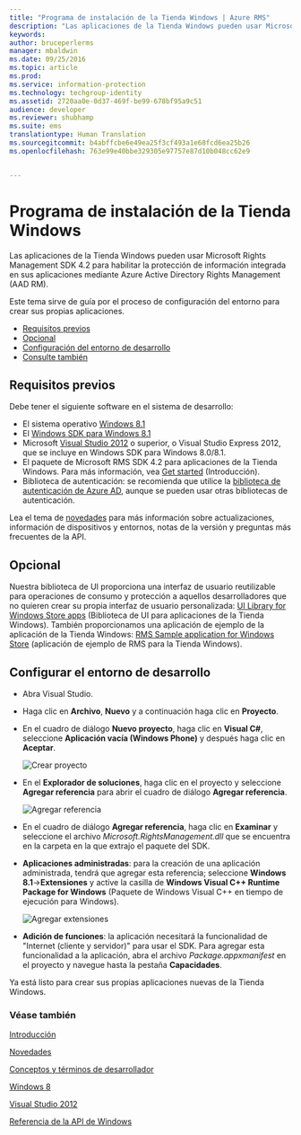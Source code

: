 ```yaml
---
title: "Programa de instalación de la Tienda Windows | Azure RMS"
description: "Las aplicaciones de la Tienda Windows pueden usar Microsoft Rights Management SDK 4.2 para habilitar la protección de información integrada en la aplicación."
keywords: 
author: bruceperlerms
manager: mbaldwin
ms.date: 09/25/2016
ms.topic: article
ms.prod: 
ms.service: information-protection
ms.technology: techgroup-identity
ms.assetid: 2720aa0e-0d37-469f-be99-678bf95a9c51
audience: developer
ms.reviewer: shubhamp
ms.suite: ems
translationtype: Human Translation
ms.sourcegitcommit: b4abffcbe6e49ea25f3cf493a1e68fcd6ea25b26
ms.openlocfilehash: 763e99e40bbe329305e97757e87d10b048cc62e9


---
```


# Programa de instalación de la Tienda Windows

Las aplicaciones de la Tienda Windows pueden usar Microsoft Rights Management SDK 4.2 para habilitar la protección de información integrada en sus aplicaciones mediante Azure Active Directory Rights Management (AAD RM).

Este tema sirve de guía por el proceso de configuración del entorno para crear sus propias aplicaciones.

-   [Requisitos previos](#prerequisites)
-   [Opcional](#optional)
-   [Configuración del entorno de desarrollo](#configuring-your-development-environment)
-   [Consulte también](#see-also)

## Requisitos previos


Debe tener el siguiente software en el sistema de desarrollo:

-   El sistema operativo [Windows 8.1](http://windows.microsoft.com/en-US/windows-8/meet)
-   El [Windows SDK para Windows 8.1](https://msdn.microsoft.com/windows/desktop/bg162891.aspx)
-   Microsoft [Visual Studio 2012](http://www.microsoft.com/visualstudio/eng/products/visual-studio-overview) o superior, o Visual Studio Express 2012, que se incluye en Windows SDK para Windows 8.0/8.1.
-   El paquete de Microsoft RMS SDK 4.2 para aplicaciones de la Tienda Windows. Para más información, vea [Get started](get-started.md) (Introducción).
-   Biblioteca de autenticación: se recomienda que utilice la [biblioteca de autenticación de Azure AD](https://msdn.microsoft.com/en-us/library/jj573266.aspx), aunque se pueden usar otras bibliotecas de autenticación.

Lea el tema de [novedades](release-notes.md) para más información sobre actualizaciones, información de dispositivos y entornos, notas de la versión y preguntas más frecuentes de la API.

## Opcional

Nuestra biblioteca de UI proporciona una interfaz de usuario reutilizable para operaciones de consumo y protección a aquellos desarrolladores que no quieren crear su propia interfaz de usuario personalizada: [UI Library for Windows Store apps](https://github.com/AzureAD/rms-sdk-ui-for-windowsstore) (Biblioteca de UI para aplicaciones de la Tienda Windows). También proporcionamos una aplicación de ejemplo de la aplicación de la Tienda Windows: [RMS Sample application for Windows Store](https://github.com/AzureADSamples/rms-samples-for-windowsstore) (aplicación de ejemplo de RMS para la Tienda Windows).

## Configurar el entorno de desarrollo


-   Abra Visual Studio.
-   Haga clic en **Archivo**, **Nuevo** y a continuación haga clic en **Proyecto**.
-   En el cuadro de diálogo **Nuevo proyecto**, haga clic en **Visual C\#**, seleccione **Aplicación vacía (Windows Phone)** y después haga clic en **Aceptar**.

    ![Crear proyecto](../media/winrtsetup-newproj.png)

-   En el **Explorador de soluciones**, haga clic en el proyecto y seleccione **Agregar referencia** para abrir el cuadro de diálogo **Agregar referencia**.

    ![Agregar referencia](../media/winrtsetup-addref.png)

-   En el cuadro de diálogo **Agregar referencia**, haga clic en **Examinar** y seleccione el archivo *Microsoft.RightsManagement.dll* que se encuentra en la carpeta en la que extrajo el paquete del SDK.
-   **Aplicaciones administradas**: para la creación de una aplicación administrada, tendrá que agregar esta referencia; seleccione **Windows 8.1**-&gt;**Extensiones** y active la casilla de **Windows Visual C++ Runtime Package for Windows** (Paquete de Windows Visual C++ en tiempo de ejecución para Windows).

    ![Agregar extensiones](../media/winrtsetup-refmngr.png)

-   **Adición de funciones**: la aplicación necesitará la funcionalidad de "Internet (cliente y servidor)" para usar el SDK. Para agregar esta funcionalidad a la aplicación, abra el archivo *Package.appxmanifest* en el proyecto y navegue hasta la pestaña **Capacidades**.

Ya está listo para crear sus propias aplicaciones nuevas de la Tienda Windows.

### Véase también

[Introducción](get-started.md)

[Novedades](release-notes.md)

[Conceptos y términos de desarrollador](core-concepts.md)

[Windows 8](http://windows.microsoft.com/en-US/windows-8/meet)

[Visual Studio 2012](http://www.microsoft.com/visualstudio/eng/products/visual-studio-overview)

[Referencia de la API de Windows](/information-protection/sdk/4.2/api/winrt/Microsoft.RightsManagement)



<!--HONumber=Sep16_HO5-->


